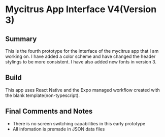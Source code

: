 # Mycitrus App Interface V4(Version 3)

## Summary

This is the fourth prototype for the interface of the mycitrus app that I am working on. I have added a color scheme and have changed the header stylings to be more consistent. I have also added new fonts in version 3.

## Build

This app uses React Native and the Expo managed workflow created with the blank template(non-typescript).

## Final Comments and Notes

- There is no screen switching capabilities in this early prototype
- All infomation is premade in JSON data files
